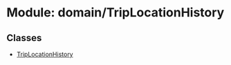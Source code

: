 # Module: domain/TripLocationHistory

## Classes

- [TripLocationHistory](../classes/domain_TripLocationHistory.TripLocationHistory.md)
